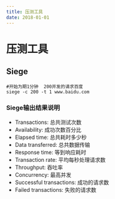 ```yaml
---
title: 压测工具
date: 2018-01-01
---
```



# 压测工具

## Siege

```shell script
#开始为期1分钟  200并发的请求百度
siege -c 200 -t 1 www.baidu.com
```

### Siege输出结果说明
- Transactions: 总共测试次数
- Availability: 成功次数百分比
- Elapsed time: 总共耗时多少秒
- Data transferred: 总共数据传输
- Response time: 等到响应耗时
- Transaction rate: 平均每秒处理请求数
- Throughput: 吞吐率
- Concurrency: 最高并发
- Successful transactions: 成功的请求数
- Failed transactions: 失败的请求数
